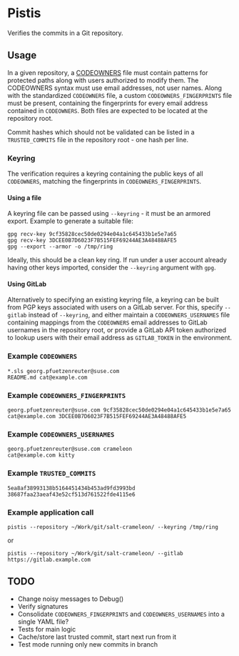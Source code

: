# Pistis

Verifies the commits in a Git repository.

## Usage

In a given repository, a [CODEOWNERS](https://docs.github.com/en/repositories/managing-your-repositorys-settings-and-features/customizing-your-repository/about-code-owners) file must contain patterns for protected paths along with users authorized to modify them. The CODEOWNERS syntax must use email addresses, not user names.
Along with the standardized `CODEOWNERS` file, a custom `CODEOWNERS_FINGERPRINTS` file must be present, containing the fingerprints for every email address contained in `CODEOWNERS`.
Both files are expected to be located at the repository root.

Commit hashes which should not be validated can be listed in a `TRUSTED_COMMITS` file in the repository root - one hash per line.

### Keyring

The verification requires a keyring containing the public keys of all `CODEOWNERS`, matching the fingerprints in `CODEOWNERS_FINGERPRINTS`.

#### Using a file

A keyring file can be passed using `--keyring` - it must be an armored export. Example to generate a suitable file:

```
gpg recv-key 9cf35828cec50de0294e04a1c645433b1e5e7a65
gpg recv-key 3DCEE0B7D6023F7B515FEF69244AE3A48488AFE5
gpg --export --armor -o /tmp/ring
```

Ideally, this should be a clean key ring. If run under a user account already having other keys imported, consider the `--keyring` argument with `gpg`.

#### Using GitLab

Alternatively to specifying an existing keyring file, a keyring can be built from PGP keys associated with users on a GitLab server.
For this, specify `--gitlab` instead of `--keyring`, and either maintain a `CODEOWNERS_USERNAMES` file containing mappings from the `CODEOWNERS` email addresses to GitLab usernames in the repository root, or provide a GitLab API token authorized to lookup users with their email address as `GITLAB_TOKEN` in the environment.

### Example `CODEOWNERS`

```
*.sls georg.pfuetzenreuter@suse.com
README.md cat@example.com
```

### Example `CODEOWNERS_FINGERPRINTS`

```
georg.pfuetzenreuter@suse.com 9cf35828cec50de0294e04a1c645433b1e5e7a65
cat@example.com 3DCEE0B7D6023F7B515FEF69244AE3A48488AFE5
```

### Example `CODEOWNERS_USERNAMES`

```
georg.pfuetzenreuter@suse.com crameleon
cat@example.com kitty
```

### Example `TRUSTED_COMMITS`

```
5ea8af38993138b5164451434b453ad9fd3993bd
38687faa23aeaf43e52cf513d761522fde4115e6
```

### Example application call

```
pistis --repository ~/Work/git/salt-crameleon/ --keyring /tmp/ring
```

or

```
pistis --repository ~/Work/git/salt-crameleon/ --gitlab https://gitlab.example.com
```

## TODO

- Change noisy messages to Debug()
- Verify signatures
- Consolidate `CODEOWNERS_FINGERPRINTS` and `CODEOWNERS_USERNAMES` into a single YAML file?
- Tests for main logic
- Cache/store last trusted commit, start next run from it
- Test mode running only new commits in branch
